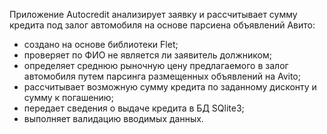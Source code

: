 Приложение Autocredit анализирует заявку и рассчитывает сумму кредита под залог автомобиля на основе парсиена объявлений Авито:

- создано на основе библиотеки Flet;
- проверяет по ФИО не является ли заявитель должником;
- определяет среднюю рыночную цену предлагаемого в залог автомобиля путем парсинга размещенных объявлений на Avito;
- рассчитывает возможную сумму кредита по заданному дисконту и сумму к погашению;
- передает сведения о выдаче кредита в БД SQlite3;
- выполняет валидацию вводимых данных.

